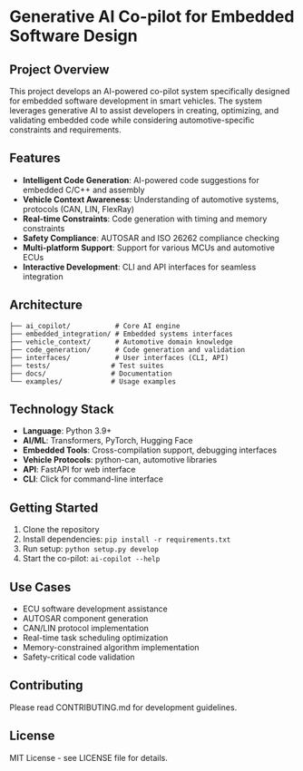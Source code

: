 # Generative AI Co-pilot for Embedded Software Design

## Project Overview
This project develops an AI-powered co-pilot system specifically designed for embedded software development in smart vehicles. The system leverages generative AI to assist developers in creating, optimizing, and validating embedded code while considering automotive-specific constraints and requirements.

## Features
- **Intelligent Code Generation**: AI-powered code suggestions for embedded C/C++ and assembly
- **Vehicle Context Awareness**: Understanding of automotive systems, protocols (CAN, LIN, FlexRay)
- **Real-time Constraints**: Code generation with timing and memory constraints
- **Safety Compliance**: AUTOSAR and ISO 26262 compliance checking
- **Multi-platform Support**: Support for various MCUs and automotive ECUs
- **Interactive Development**: CLI and API interfaces for seamless integration

## Architecture
```
├── ai_copilot/           # Core AI engine
├── embedded_integration/ # Embedded systems interfaces
├── vehicle_context/      # Automotive domain knowledge
├── code_generation/      # Code generation and validation
├── interfaces/           # User interfaces (CLI, API)
├── tests/               # Test suites
├── docs/                # Documentation
└── examples/            # Usage examples
```

## Technology Stack
- **Language**: Python 3.9+
- **AI/ML**: Transformers, PyTorch, Hugging Face
- **Embedded Tools**: Cross-compilation support, debugging interfaces
- **Vehicle Protocols**: python-can, automotive libraries
- **API**: FastAPI for web interface
- **CLI**: Click for command-line interface

## Getting Started
1. Clone the repository
2. Install dependencies: `pip install -r requirements.txt`
3. Run setup: `python setup.py develop`
4. Start the co-pilot: `ai-copilot --help`

## Use Cases
- ECU software development assistance
- AUTOSAR component generation
- CAN/LIN protocol implementation
- Real-time task scheduling optimization
- Memory-constrained algorithm implementation
- Safety-critical code validation

## Contributing
Please read CONTRIBUTING.md for development guidelines.

## License
MIT License - see LICENSE file for details.
